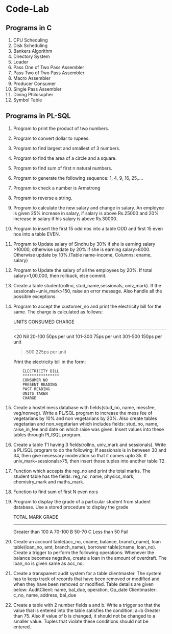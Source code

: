 # Code-Lab
Programs in C
-------------
1. CPU Scheduling
2. Disk Scheduling
3. Bankers Algorithm
4. Directory System
5. Loader
6. Pass One of Two Pass Assembler
7. Pass Two of Two Pass Assembler
8. Macro Assembler
9. Producer Consumer
10. Single Pass Assembler
11. Dining Philosopher
12. Symbol Table

Programs in PL-SQL
------------------
1. Program to print the product of two numbers.
2. Program to convert dollar to rupees.
3. Program to find largest and smallest of 3 numbers.
4. Program to find the area of a circle and a square.
5. Program to find sum of first n natural numbers.
6. Program to generate the following sequence: 1, 4, 9, 16, 25,....
7. Program to check a number is Armstrong
8. Program to reverse a string.
9. Program to calculate the new salary and change in salary. An employee is given 25% increase in salary, if salary is above Rs.25000 and 20% increase in salary if his salary is above Rs.30000.
10. Program to insert the first 15 odd nos into a table ODD and first 15 even nos into a table EVEN.
11. Program to Update salary of Sindhu by 30% if she is earning salary >10000, otherwise update by 20% if she is earning salary>8000. Otherwise update by 10%.(Table name-income, Columns: ename, salary)
12. Program to Update the salary of all the employees by 20%. If total salary>1,00,000, then rollback, else commit.
13. Create a table student(rollno, stud_name,sessionals, univ_mark). If the sessionals+univ_mark>150, raise an error message. Also handle all the possible exceptions.
14. Program to accept the customer_no and print the electricity bill for the same.
	The charge is calculated as follows:
	
	UNITS CONSUMED			CHARGE
	**************          ******
	<20 					Nil
	20-100 					50ps per unit
	101-300 				75ps per unit
	301-500 				150ps per unit
	>500 					225ps per unit
	
	Print the electricity bill in the form:
	
			ELECTRICITY BILL
			****************
			CONSUMER NO
			PRESENT READING
			PAST READING
			UNITS TAKEN
			CHARGE

15. Create a hostel mess database with fields(stud_no, name, messfee, veg/nonveg). Write a PL/SQL program to increase the mess fee of vegetarians by 10% and non vegetarians by 20%. Also create tables vegetarian and non_vegetarian which includes fields: stud_no, name, raise_in_fee and date on which raise was given. Insert values into these tables through PL/SQL program.
16. Create a table T1 having 3 fields(rollno, univ_mark and sessionals). Write a PL/SQL program to do the following: If sessionals is in between 30 and 34, then give necessary moderation so that it comes upto 35. If univ_mark+sessionals>75, then insert those tuples into another table T2.
17. Function which accepts the reg_no and print the total marks. The student table has the fields: reg_no, name, physics_mark, chemistry_mark and maths_mark.
18. Function to find sum of first N even no:s
19. Program to display the grade of a particular student from student database. Use a stored procedure to display the grade
	
	TOTAL MARK			GRADE
	**********			*****
	Greater than 100 	A
	70-100 				B
	50-70 				C
	Less than 50 		Fail
		
20. Create an account table(acc_no, cname, balance, branch_name), loan table(loan_no, amt,
branch_name), borrower table(cname, loan_no). Create a trigger to perform the following operations:
Whenever the balance becomes negative, create a loan in the amount of overdraft. The loan_no is given
same as acc_no.
21. Create a transparent audit system for a table clientmaster. The system has to keep track of records that have been removed or modified and when they have been removed or modified. 
	Table details are given below:
	AuditClient: name, bal_due, operation, Op_date
	Clientmaster: c_no, name, address, bal_due

22. Create a table with 2 number fields a and b. Write a trigger so that the value that is entered into the table satisfies the condition: a+b Greater than 75. Also if value of b is changed, it should not be changed to a smaller value. Tuples that violate these conditions should not be entered.
	
	
